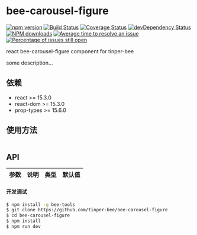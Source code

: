 # bee-carousel-figure

[![npm version](https://img.shields.io/npm/v/bee-carousel-figure.svg)](https://www.npmjs.com/package/bee-carousel-figure)
[![Build Status](https://img.shields.io/travis/tinper-bee/bee-carousel-figure/master.svg)](https://travis-ci.org/tinper-bee/bee-carousel-figure)
[![Coverage Status](https://coveralls.io/repos/github/tinper-bee/bee-carousel-figure/badge.svg?branch=master)](https://coveralls.io/github/tinper-bee/bee-carousel-figure?branch=master)
[![devDependency Status](https://img.shields.io/david/dev/tinper-bee/bee-carousel-figure.svg)](https://david-dm.org/tinper-bee/bee-carousel-figure#info=devDependencies)
[![NPM downloads](http://img.shields.io/npm/dm/bee-carousel-figure.svg?style=flat)](https://npmjs.org/package/bee-carousel-figure)
[![Average time to resolve an issue](http://isitmaintained.com/badge/resolution/tinper-bee/bee-carousel-figure.svg)](http://isitmaintained.com/project/tinper-bee/bee-carousel-figure "Average time to resolve an issue")
[![Percentage of issues still open](http://isitmaintained.com/badge/open/tinper-bee/bee-carousel-figure.svg)](http://isitmaintained.com/project/tinper-bee/bee-carousel-figure "Percentage of issues still open")


react bee-carousel-figure component for tinper-bee

some description...

## 依赖

- react >= 15.3.0
- react-dom >= 15.3.0
- prop-types >= 15.6.0

## 使用方法

```js

```



## API

|参数|说明|类型|默认值|
|:--|:---:|:--:|---:|

#### 开发调试

```sh
$ npm install -g bee-tools
$ git clone https://github.com/tinper-bee/bee-carousel-figure
$ cd bee-carousel-figure
$ npm install
$ npm run dev
```
